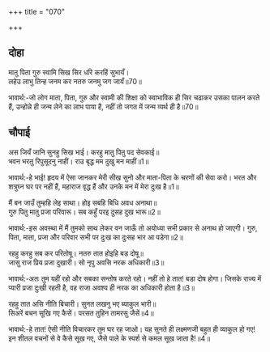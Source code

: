 +++
title = "070"

+++
## दोहा
मातु पिता गुरु स्वामि सिख सिर धरि करहिं सुभायँ।  
लहेउ लाभु तिन्ह जनम कर नतरु जनमु जग जायँ॥70॥  

भावार्थ:-जो लोग माता, पिता, गुरु और स्वामी की शिक्षा को स्वाभाविक ही सिर चढाकर उसका पालन करते हैं, उन्होन्ने ही जन्म लेने का लाभ पाया है, नहीं तो जगत में जन्म व्यर्थ ही है॥70॥  



## चौपाई
अस जियँ जानि सुनहु सिख भाई। करहु मातु पितु पद सेवकाई॥  
भवन भरतु रिपुसूदनु नाहीं। राउ बृद्ध मम दुखु मन माहीं॥1॥  

भावार्थ:-हे भाई! हृदय में ऐसा जानकर मेरी सीख सुनो और माता-पिता के चरणों की सेवा करो। भरत और शत्रुघ्न घर पर नहीं हैं, महाराज वृद्ध हैं और उनके मन में मेरा दुःख है॥1॥  

मैं बन जाउँ तुम्हहि लेइ साथा। होइ सबहि बिधि अवध अनाथा॥  
गुरु पितु मातु प्रजा परिवारू। सब कहुँ परइ दुसह दुख भारू॥2॥  

भावार्थ:-इस अवस्था में मैं तुमको साथ लेकर वन जाऊँ तो अयोध्या सभी प्रकार से अनाथ हो जाएगी। गुरु, पिता, माता, प्रजा और परिवार सभी पर दुःख का दुःसह भार आ पडेगा॥2॥  

रहहु करहु सब कर परितोषू। नतरु तात होइहि बड दोषू॥  
जासु राज प्रिय प्रजा दुखारी। सो नृपु अवसि नरक अधिकारी॥3॥  

भावार्थ:-अतः तुम यहीं रहो और सबका सन्तोष करते रहो। नहीं तो हे तात! बडा दोष होगा। जिसके राज्य में प्यारी प्रजा दुःखी रहती है, वह राजा अवश्य ही नरक का अधिकारी होता है॥3॥  

रहहु तात असि नीति बिचारी। सुनत लखनु भए ब्याकुल भारी॥  
सिअरें बचन सूखि गए कैसें। परसत तुहिन तामरसु जैसें॥4॥  

भावार्थ:-हे तात! ऐसी नीति विचारकर तुम घर रह जाओ। यह सुनते ही लक्ष्मणजी बहुत ही व्याकुल हो गए! इन शीतल वचनों से वे कैसे सूख गए, जैसे पाले के स्पर्श से कमल सूख जाता है!॥4॥  

